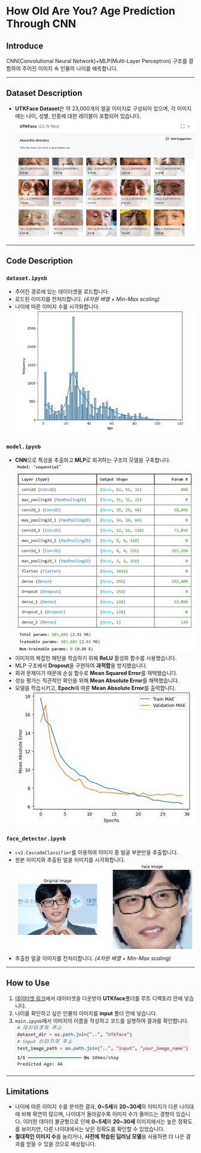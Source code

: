 #   How Old Are You? Age Prediction Through CNN

## Introduce
CNN(Convolutional Neural Network)+MLP(Multi-Layer Perceptron) 구조를 결합하여 주어진 이미지 속 인물의 나이를 예측합니다.

---
## Dataset Description
- **UTKFace Dataset**은 약 23,000개의 얼굴 이미지로 구성되어 있으며, 각 이미지에는 나이, 성별, 인종에 대한 레이블이 포함되어 있습니다.
![UTKface](<assets/UTKface.JPG>)

---

## Code Description

### `dataset.ipynb`
- 주어진 경로에 있는 데이터셋을 로드합니다.  
- 로드된 이미지를 전처리합니다. *(4차원 배열 + Min-Max scaling)*  
- 나이에 따른 이미지 수를 시각화합니다.  
![Dataset Visualization](<assets/Dataset Visualization.JPG>)  

### `model.ipynb`
- **CNN**으로 특성을 추출하고 **MLP**로 회귀하는 구조의 모델을 구축합니다.  
![Model Architecture](<assets/Model Architecture.JPG>)   
- 이미지의 복잡한 패턴을 학습하기 위해 **ReLU** 활성화 함수를 사용했습니다.  
- MLP 구조에서 **Dropout**을 구현하여 **과적합**을 방지했습니다.  
- 회귀 문제이기 때문에 손실 함수로 **Mean Squared Error**를 채택했습니다.  
- 성능 평가는 직관적인 확인을 위해 **Mean Absolute Error**를 채택했습니다.  
- 모델을 학습시키고, **Epoch**에 따른 **Mean Absolute Error**를 출력합니다.  
![Training Performance](<assets/Training Performance.JPG>)   

### `face_detector.ipynb`
- `cv2.CascadeClassifier`를 이용하여 이미지 중 얼굴 부분만을 추출합니다.  
- 원본 이미지와 추출된 얼굴 이미지를 시각화합니다.  
![Face Detection](<assets/Face Detection.JPG>) 
- 추출한 얼굴 이미지를 전처리합니다. *(4차원 배열 + Min-Max scaling)*  

---

## How to Use
1. [데이터셋 링크](<https://www.kaggle.com/datasets/jangedoo/utkface-new>)에서 데이터셋을 다운받아 **UTKface**폴더를 루트 디렉토리 안에 넣습니다.    
2. 나이를 확인하고 싶은 인물의 이미지를 **input** 폴더 안에 넣습니다.  
3. `main.ipynb`에서 이미지의 이름을 작성하고 코드를 실행하여 결과를 확인합니다.  
![Image Name](<assets/Image Name.JPG>)  
![Result Example](<assets/Result Example.JPG>) 

---

## Limitations
- 나이에 따른 이미지 수를 분석한 결과, **0~5세**와 **20~30세**의 이미지가 다른 나이대에 비해 확연히 많으며, 나이대가 올라갈수록 이미지 수가 줄어드는 경향이 있습니다. 이러한 데이터 불균형으로 인해 **0~5세**와 **20~30세** 이미지에서는 높은 정확도를 보이지만, 다른 나이대에서는 낮은 정확도를 확인할 수 있었습니다.  
- **절대적인 이미지 수**를 늘리거나, **사전에 학습된 딥러닝 모델**을 사용하면 더 나은 결과를 얻을 수 있을 것으로 예상됩니다.
